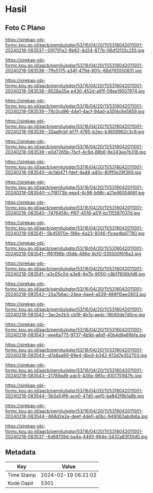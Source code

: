 # Hasil

## Foto C Plano

https://sirekap-obj-formc.kpu.go.id/aacb/pemilu/pdpr/53/16/04/20/11/5316042011001-20240218-083537--05f791a2-8b82-4d24-877b-06d12f33c255.jpg

https://sirekap-obj-formc.kpu.go.id/aacb/pemilu/pdpr/53/16/04/20/11/5316042011001-20240218-083538--7ffe5175-a34f-479d-801c-68d765550831.jpg

https://sirekap-obj-formc.kpu.go.id/aacb/pemilu/pdpr/53/16/04/20/11/5316042011001-20240218-083538--8528a35a-e430-452d-a91f-08ee19507874.jpg

https://sirekap-obj-formc.kpu.go.id/aacb/pemilu/pdpr/53/16/04/20/11/5316042011001-20240218-083539--79c0cd96-44e1-4acf-94ad-a35f4c6e5859.jpg

https://sirekap-obj-formc.kpu.go.id/aacb/pemilu/pdpr/53/16/04/20/11/5316042011001-20240218-083539--32aa9cbf-bf7f-4765-b2ec-b3659962c3c9.jpg

https://sirekap-obj-formc.kpu.go.id/aacb/pemilu/pdpr/53/16/04/20/11/5316042011001-20240218-083539--e0d7265b-7bcf-4c8d-88b6-8e243ee7b316.jpg

https://sirekap-obj-formc.kpu.go.id/aacb/pemilu/pdpr/53/16/04/20/11/5316042011001-20240218-083540--dcfab471-fdef-4a48-a40c-80ff0e29f369.jpg

https://sirekap-obj-formc.kpu.go.id/aacb/pemilu/pdpr/53/16/04/20/11/5316042011001-20240218-083540--c7f8173b-eea4-4c96-b98c-a21e4600466f.jpg

https://sirekap-obj-formc.kpu.go.id/aacb/pemilu/pdpr/53/16/04/20/11/5316042011001-20240218-083540--7476458c-ff97-4516-a51f-bc115587037d.jpg

https://sirekap-obj-formc.kpu.go.id/aacb/pemilu/pdpr/53/16/04/20/11/5316042011001-20240218-083541--5b45970e-196e-4a23-9346-f1cea4bd7780.jpg

https://sirekap-obj-formc.kpu.go.id/aacb/pemilu/pdpr/53/16/04/20/11/5316042011001-20240218-083541--ff61f98b-05db-486e-8cf0-035500f616a3.jpg

https://sirekap-obj-formc.kpu.go.id/aacb/pemilu/pdpr/53/16/04/20/11/5316042011001-20240218-083541--a3c05c0d-a3e8-4e7b-9050-c8b17606bfd8.jpg

https://sirekap-obj-formc.kpu.go.id/aacb/pemilu/pdpr/53/16/04/20/11/5316042011001-20240218-083542--20a7b6ec-24ea-4ae4-a539-489f10ee2803.jpg

https://sirekap-obj-formc.kpu.go.id/aacb/pemilu/pdpr/53/16/04/20/11/5316042011001-20240218-083542--3ac2e2b3-cb19-4b7a-aedc-18b93de7d0ce.jpg

https://sirekap-obj-formc.kpu.go.id/aacb/pemilu/pdpr/53/16/04/20/11/5316042011001-20240218-083543--eee6a773-9737-4b9d-a6df-40b4d9e69bfa.jpg

https://sirekap-obj-formc.kpu.go.id/aacb/pemilu/pdpr/53/16/04/20/11/5316042011001-20240218-083543--d7a8aa99-69e4-4bc6-b342-612d7e352703.jpg

https://sirekap-obj-formc.kpu.go.id/aacb/pemilu/pdpr/53/16/04/20/11/5316042011001-20240218-083543--21789ad9-adc5-439a-985c-6101751f47fc.jpg

https://sirekap-obj-formc.kpu.go.id/aacb/pemilu/pdpr/53/16/04/20/11/5316042011001-20240218-083544--5b5a54f6-ace0-47d0-aef0-ba842f9b1a8b.jpg

https://sirekap-obj-formc.kpu.go.id/aacb/pemilu/pdpr/53/16/04/20/11/5316042011001-20240218-083544--868d2e2e-deef-4de0-a0bc-949063abdb6a.jpg

https://sirekap-obj-formc.kpu.go.id/aacb/pemilu/pdpr/53/16/04/20/11/5316042011001-20240218-083537--6d68139d-ba4a-4493-864e-3432a83f30d0.jpg


## Metadata

| Key        | Value               |
| ---------- | ------------------- |
| Time Stamp | 2024-02-19 06:21:02 |
| Kode Dapil | 5301                |



